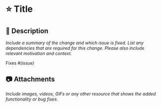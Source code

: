 # ⭐ Title

## 📝 Description

*Include a summary of the change and which issue is fixed.*
*List any dependencies that are required for this change.*
*Please also include relevant motivation and context.*

Fixes #*(issue)*

## 📷 Attachments

*Include images, videos, GIFs or any other resource that shows the added functionality or bug fixes.*
